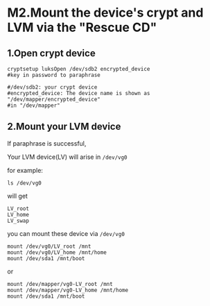# M2.Mount the device's crypt and LVM via the "Rescue CD"

## 1.Open crypt device

```text
cryptsetup luksOpen /dev/sdb2 encrypted_device
#key in password to paraphrase

#/dev/sdb2: your crypt device
#encrypted_device: The device name is shown as "/dev/mapper/encrypted_device"
#in "/dev/mapper"
```

## 2.Mount your LVM device

If paraphrase is successful,

Your LVM device\(LV\) will arise in `/dev/vg0`

for example:

```text
ls /dev/vg0
```

will get

```text
LV_root
LV_home
LV_swap
```

you can mount these device via `/dev/vg0`

```text
mount /dev/vg0/LV_root /mnt
mount /dev/vg0/LV_home /mnt/home
mount /dev/sda1 /mnt/boot
```

or

```text
mount /dev/mapper/vg0-LV_root /mnt
mount /dev/mapper/vg0-LV_home /mnt/home
mount /dev/sda1 /mnt/boot
```

